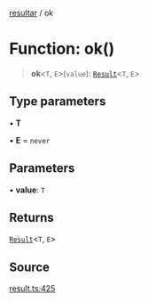 [resultar](../wiki/Home) / ok

# Function: ok()

> **ok**\<`T`, `E`\>(`value`): [`Result`](../wiki/Class.Result)\<`T`, `E`\>

## Type parameters

• **T**

• **E** = `never`

## Parameters

• **value**: `T`

## Returns

[`Result`](../wiki/Class.Result)\<`T`, `E`\>

## Source

[result.ts:425](https://github.com/inaiat/resultar/blob/6bdf9a02220a7cdf3ada422bc826a1ae3bdd86e8/src/result.ts#L425)

